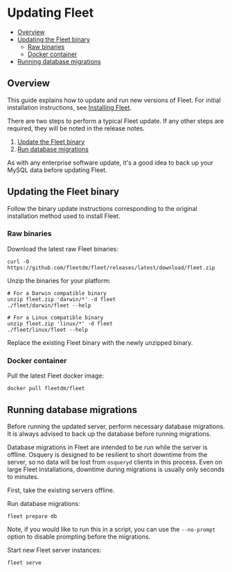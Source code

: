 # Updating Fleet
- [Overview](#overview)
- [Updating the Fleet binary](#updating-the-fleet-binary)
  - [Raw binaries](#raw-binaries)
  - [Docker container](#docker-container)
- [Running database migrations](#running-database-migrations)

## Overview

This guide explains how to update and run new versions of Fleet. For initial installation instructions, see [Installing Fleet](./1-Deployment/(a)-Installation.md).

There are two steps to perform a typical Fleet update. If any other steps are required, they will be noted in the release notes.

1. [Update the Fleet binary](#updating-the-fleet-binary)
2. [Run database migrations](#running-database-migrations)

As with any enterprise software update, it's a good idea to back up your MySQL data before updating Fleet.

## Updating the Fleet binary

Follow the binary update instructions corresponding to the original installation method used to install Fleet.

### Raw binaries

Download the latest raw Fleet binaries:

```
curl -O https://github.com/fleetdm/fleet/releases/latest/download/fleet.zip
```

Unzip the binaries for your platform:

```
# For a Darwin compatible binary
unzip fleet.zip 'darwin/*' -d fleet
./fleet/darwin/fleet --help

# For a Linux compatible binary
unzip fleet.zip 'linux/*' -d fleet
./fleet/linux/fleet --help
```

Replace the existing Fleet binary with the newly unzipped binary.

### Docker container

Pull the latest Fleet docker image:

```
docker pull fleetdm/fleet
```

## Running database migrations

Before running the updated server, perform necessary database migrations. It is always advised to back up the database before running migrations.

Database migrations in Fleet are intended to be run while the server is offline. Osquery is designed to be resilient to short downtime from the server, so no data will be lost from `osqueryd` clients in this process. Even on large Fleet installations, downtime during migrations is usually only seconds to minutes.

First, take the existing servers offline.

Run database migrations:

```
fleet prepare db
```

Note, if you would like to run this in a script, you can use the `--no-prompt` option to disable prompting before the migrations.

Start new Fleet server instances:

```
fleet serve
```
